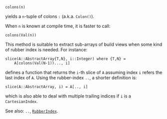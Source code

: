 ```
colons(n)
```

yields a `n`-tuple of colons `:` (a.k.a. `Colon()`).

When `n` is known at compile time, it is faster to call:

```
colons(Val(n))
```

This method is suitable to extract sub-arrays of build views when some kind of rubber index is needed. For instance:

```
slice(A::AbstractArray{T,N}, i::Integer) where {T,N} =
    A[colons(Val(N-1))..., i]
```

defines a function that returns the `i`-th slice of `A` assuming index `i` refers the last index of `A`. Using the rubber-index `..`, a shorter definition is:

```
slice(A::AbstractArray, i) = A[.., i]
```

which is also able to deal with multiple trailing indices if `i` is a `CartesianIndex`.

See also: `..`, [`RubberIndex`](@ref).
